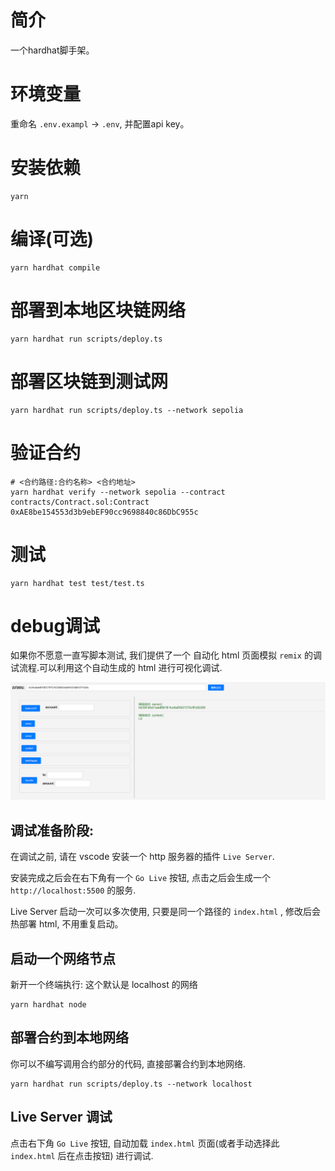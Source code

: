 # 简介

一个hardhat脚手架。

# 环境变量

重命名 `.env.exampl`  ->  `.env`, 并配置api key。

# 安装依赖

```shell
yarn
```

# 编译(可选)

```shell
yarn hardhat compile
```

# 部署到本地区块链网络

```shell
yarn hardhat run scripts/deploy.ts
```

# 部署区块链到测试网

```shell
yarn hardhat run scripts/deploy.ts --network sepolia
```

# 验证合约

```shell
# <合约路径:合约名称> <合约地址>
yarn hardhat verify --network sepolia --contract contracts/Contract.sol:Contract 0xAE8be154553d3b9ebEF90cc9698840c86DbC955c
```

# 测试

```shell
yarn hardhat test test/test.ts 
```


# debug调试

如果你不愿意一直写脚本测试, 我们提供了一个 自动化 html 页面模拟 `remix` 的调试流程.可以利用这个自动生成的 html 进行可视化调试.

<img src="https://github.com/luode0320/blog/blob/main/data/picture/image-20240902032805880.png?raw=true" alt="image-20240902032805880"/>

## 调试准备阶段:

在调试之前, 请在 vscode 安装一个 http 服务器的插件 `Live Server`.

安装完成之后会在右下角有一个 `Go Live` 按钮, 点击之后会生成一个 `http://localhost:5500` 的服务.

Live Server 启动一次可以多次使用, 只要是同一个路径的  `index.html` , 修改后会热部署 html, 不用重复启动。



## 启动一个网络节点

新开一个终端执行: 
这个默认是 localhost 的网络
```shell
yarn hardhat node
```


## 部署合约到本地网络

你可以不编写调用合约部分的代码, 直接部署合约到本地网络.

```shell
yarn hardhat run scripts/deploy.ts --network localhost
```



## Live Server 调试

点击右下角  `Go Live` 按钮, 自动加载 `index.html` 页面(或者手动选择此 `index.html` 后在点击按钮) 进行调试.

